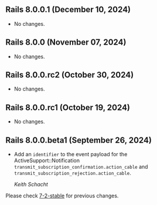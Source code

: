## Rails 8.0.0.1 (December 10, 2024) ##

*   No changes.


## Rails 8.0.0 (November 07, 2024) ##

*   No changes.


## Rails 8.0.0.rc2 (October 30, 2024) ##

*   No changes.


## Rails 8.0.0.rc1 (October 19, 2024) ##

*   No changes.


## Rails 8.0.0.beta1 (September 26, 2024) ##

*   Add an `identifier` to the event payload for the ActiveSupport::Notification `transmit_subscription_confirmation.action_cable` and `transmit_subscription_rejection.action_cable`.

    *Keith Schacht*

Please check [7-2-stable](https://github.com/rails/rails/blob/7-2-stable/actioncable/CHANGELOG.md) for previous changes.
